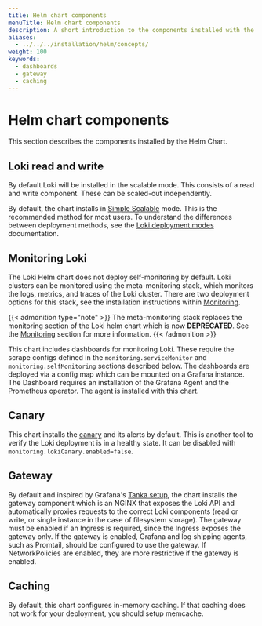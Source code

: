 ```yaml
---
title: Helm chart components
menuTitle: Helm chart components
description: A short introduction to the components installed with the Loki Helm Chart.
aliases:
  - ../../../installation/helm/concepts/
weight: 100
keywords:
  - dashboards
  - gateway
  - caching
---
```


# Helm chart components

This section describes the components installed by the Helm Chart.

## Loki read and write

By default Loki will be installed in the scalable mode. This consists of a read and write component. These can be scaled-out independently.

By default, the chart installs in [Simple Scalable](../install-scalable/) mode. This is the recommended method for most users. To understand the differences between deployment methods, see the [Loki deployment modes](../../../../get-started/deployment-modes/) documentation.

## Monitoring Loki

The Loki Helm chart does not deploy self-monitoring by default. Loki clusters can be monitored using the meta-monitoring stack, which monitors the logs, metrics, and traces of the Loki cluster. There are two deployment options for this stack, see the installation instructions within [Monitoring](../monitor-and-alert/).

{{< admonition type="note" >}}
The meta-monitoring stack replaces the monitoring section of the Loki helm chart which is now **DEPRECATED**. See the [Monitoring](../monitor-and-alert/) section for more information.
{{< /admonition >}}

This chart includes dashboards for monitoring Loki. These require the scrape configs defined in the `monitoring.serviceMonitor` and `monitoring.selfMonitoring` sections described below. The dashboards are deployed via a config map which can be mounted on a Grafana instance. The Dashboard requires an installation of the Grafana Agent and the Prometheus operator. The agent is installed with this chart.

## Canary

This chart installs the [canary](../../../../operations/loki-canary/) and its alerts by default. This is another tool to verify the Loki deployment is in a healthy state. It can be disabled with `monitoring.lokiCanary.enabled=false`.

## Gateway

By default and inspired by Grafana's [Tanka setup](https://github.com/grafana/loki/blob/main/production/ksonnet/loki), the chart
installs the gateway component which is an NGINX that exposes the Loki API and automatically proxies requests to the correct
Loki components (read or write, or single instance in the case of filesystem storage).
The gateway must be enabled if an Ingress is required, since the Ingress exposes the gateway only.
If the gateway is enabled, Grafana and log shipping agents, such as Promtail, should be configured to use the gateway.
If NetworkPolicies are enabled, they are more restrictive if the gateway is enabled.

## Caching

By default, this chart configures in-memory caching. If that caching does not work for your deployment, you should setup memcache.
